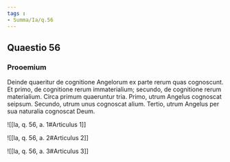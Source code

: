 ```yaml
---
tags : 
- Summa/Ia/q.56
---
```


## Quaestio 56

### Prooemium

Deinde quaeritur de cognitione Angelorum ex parte rerum quas cognoscunt. Et primo, de cognitione rerum immaterialium; secundo, de cognitione rerum materialium. Circa primum quaeruntur tria. Primo, utrum Angelus cognoscat seipsum. Secundo, utrum unus cognoscat alium. Tertio, utrum Angelus per sua naturalia cognoscat Deum.

![[Ia, q. 56, a. 1#Articulus 1]]

![[Ia, q. 56, a. 2#Articulus 2]]

![[Ia, q. 56, a. 3#Articulus 3]]

